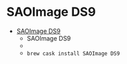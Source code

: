 # SAOImage DS9
- [SAOImage DS9](https://sites.google.com/cfa.harvard.edu/saoimageds9/home)
  -  SAOImage DS9
  - 
  - `brew cask install SAOImage DS9`
